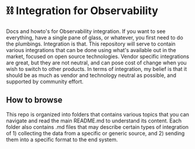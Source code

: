 # ⛓️ Integration for Observability
Docs and howto's for Observability integration. If you want to see everything, have a single pane of glass, or whatever, you first need to do the plumbings. Integration is that. This repository will serve to contain various integrations that can be done using what's available out in the market, focused on open source technologies. Vendor specific integrations are great, but they are not neutral, and can pose cost of change when you wish to switch to other products. In terms of integration, my belief is that it should be as much as vendor and technology neutral as possible, and supported by community effort.

## How to browse
This repo is organized into folders that contains various topics that you can navigate and read the main README.md to understand its content. Each folder also contains .md files that may describe certain types of integration of 1) collecting the data from a specific or generic source, and 2) sending them into a specific format to the end system.
